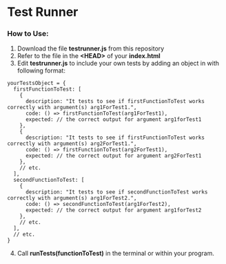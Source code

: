 # Test Runner

### How to Use:

1. Download the file **testrunner.js** from this repository
2. Refer to the file in the **\<HEAD\>** of your **index.html**
3. Edit **testrunner.js** to include your own tests by adding an object in with following format:
```
yourTestsObject = {
  firstFunctionToTest: [
    {
      description: "It tests to see if firstFunctionToTest works correctly with argument(s) arg1ForTest1.",
      code: () => firstFunctionToTest(arg1ForTest1),
      expected: // the correct output for argument arg1forTest1
    },
    {
      description: "It tests to see if firstFunctionToTest works correctly with argument(s) arg2ForTest1.",
      code: () => firstFunctionToTest(arg2ForTest1),
      expected: // the correct output for argument arg2ForTest1
    },
    // etc.
  ],
  secondFunctionToTest: [
    {
      description: "It tests to see if secondFunctionToTest works correctly with argument(s) arg1ForTest2.",
      code: () => secondFunctionToTest(arg1ForTest2),
      expected: // the correct output for argument arg1forTest2
    },
    // etc.
  ],
  // etc.
}
```
4. Call **runTests(functionToTest)** in the terminal or within your program.